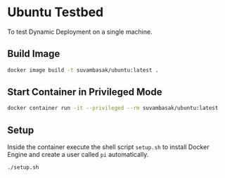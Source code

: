 # Ubuntu Testbed
To test Dynamic Deployment on a single machine.

## Build Image
```bash
docker image build -t suvambasak/ubuntu:latest .
```
## Start Container in Privileged Mode
```bash
docker container run -it --privileged --rm suvambasak/ubuntu:latest
```

## Setup
Inside the container execute the shell script `setup.sh` to install Docker Engine and create a user called `pi` automatically.
```bash
./setup.sh
```
